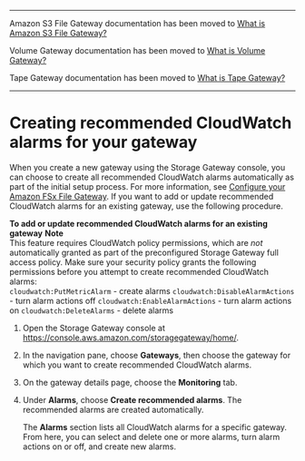 --------

Amazon S3 File Gateway documentation has been moved to [What is Amazon S3 File Gateway?](https://docs.aws.amazon.com/filegateway/latest/files3/WhatIsStorageGateway.html)

Volume Gateway documentation has been moved to [What is Volume Gateway?](https://docs.aws.amazon.com/storagegateway/latest/vgw/WhatIsStorageGateway.html)

Tape Gateway documentation has been moved to [What is Tape Gateway?](https://docs.aws.amazon.com/storagegateway/latest/tgw/WhatIsStorageGateway.html)

--------

# Creating recommended CloudWatch alarms for your gateway<a name="cloudwatch-alarms-create-recommended"></a>

When you create a new gateway using the Storage Gateway console, you can choose to create all recommended CloudWatch alarms automatically as part of the initial setup process\. For more information, see [Configure your Amazon FSx File Gateway](https://docs.aws.amazon.com/filegateway/latest/filefsxw/create-gateway-file.html#configure-gateway-fsx-file)\. If you want to add or update recommended CloudWatch alarms for an existing gateway, use the following procedure\.

**To add or update recommended CloudWatch alarms for an existing gateway**
**Note**  
This feature requires CloudWatch policy permissions, which are *not* automatically granted as part of the preconfigured Storage Gateway full access policy\. Make sure your security policy grants the following permissions before you attempt to create recommended CloudWatch alarms:  
`cloudwatch:PutMetricAlarm` \- create alarms
`cloudwatch:DisableAlarmActions` \- turn alarm actions off
`cloudwatch:EnableAlarmActions` \- turn alarm actions on
`cloudwatch:DeleteAlarms` \- delete alarms

1. Open the Storage Gateway console at [https://console\.aws\.amazon\.com/storagegateway/home/](https://console.aws.amazon.com/storagegateway/home/)\.

1. In the navigation pane, choose **Gateways**, then choose the gateway for which you want to create recommended CloudWatch alarms\.

1. On the gateway details page, choose the **Monitoring** tab\.

1. Under **Alarms**, choose **Create recommended alarms**\. The recommended alarms are created automatically\.

   The **Alarms** section lists all CloudWatch alarms for a specific gateway\. From here, you can select and delete one or more alarms, turn alarm actions on or off, and create new alarms\.